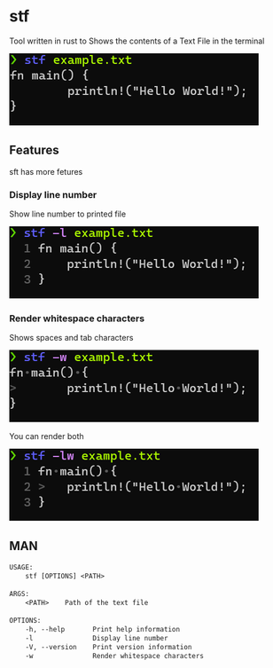 # stf
Tool written in rust to Shows the contents of a Text File in the terminal

![stf no options](https://raw.githubusercontent.com/Trequa/stf/master/doc/images/stf.png?raw=true)

## Features
sft has more fetures

### Display line number
Show line number to printed file

![stf l](https://raw.githubusercontent.com/Trequa/stf/master/doc/images/stfl.png?raw=true)

### Render whitespace characters
Shows spaces and tab characters

![stf w](https://raw.githubusercontent.com/Trequa/stf/master/doc/images/stfw.png?raw=true)

You can render both

![stf lw](https://raw.githubusercontent.com/Trequa/stf/master/doc/images/stflw.png?raw=true)

## MAN
```
USAGE:
    stf [OPTIONS] <PATH>

ARGS:
    <PATH>    Path of the text file

OPTIONS:
    -h, --help       Print help information
    -l               Display line number
    -V, --version    Print version information
    -w               Render whitespace characters
```
